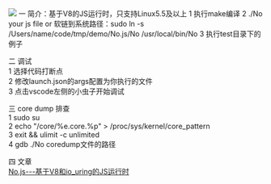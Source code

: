<img src="https://img-blog.csdnimg.cn/4a6c5376c93d43baa090fdefecbb65a2.png" /> 
一 简介：基于V8的JS运行时，只支持Linux5.5及以上  
1 执行make编译  
2 ./No your js file or 软链到系统路径：sudo ln -s /Users/name/code/tmp/demo/No.js/No /usr/local/bin/No  
3 执行test目录下的例子

二 调试  
1 选择代码打断点  
2 修改launch.json的args配置为你执行的文件  
3 点击vscode左侧的小虫子开始调试  

三 core dump 排查  
1 sudo su  
2 echo "/core/%e.core.%p" > /proc/sys/kernel/core_pattern  
3 exit && ulimit -c unlimited  
4 gdb ./No coredump文件的路径  

四 文章  
[No.js---基于V8和io_uring的JS运行时](https://zhuanlan.zhihu.com/p/407085340)
